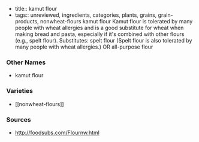 - title:: kamut flour
- tags:: unreviewed, ingredients, categories, plants, grains, grain-products, nonwheat-flours
kamut flour Kamut flour is tolerated by many people with wheat allergies and is a good substitute for wheat when making bread and pasta, especially if it's combined with other flours (e.g., spelt flour). Substitutes: spelt flour (Spelt flour is also tolerated by many people with wheat allergies.) OR all-purpose flour

### Other Names

* kamut flour

### Varieties

* [[nonwheat-flours]]

### Sources
* http://foodsubs.com/Flournw.html
